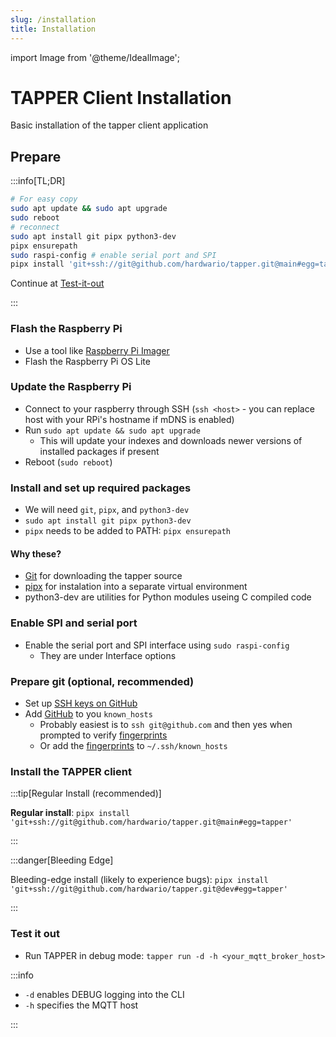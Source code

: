```yaml
---
slug: /installation
title: Installation
---
```


import Image from '@theme/IdealImage';

# TAPPER Client Installation

Basic installation of the tapper client application

## Prepare

:::info[TL;DR]

```bash
# For easy copy
sudo apt update && sudo apt upgrade
sudo reboot
# reconnect
sudo apt install git pipx python3-dev
pipx ensurepath
sudo raspi-config # enable serial port and SPI
pipx install 'git+ssh://git@github.com/hardwario/tapper.git@main#egg=tapper' # stable
```

Continue at [Test-it-out](#test-it-out)

:::

### Flash the Raspberry Pi

- Use a tool like [Raspberry Pi Imager](https://github.com/raspberrypi/rpi-imager)
- Flash the Raspberry Pi OS Lite

### Update the Raspberry Pi

- Connect to your raspberry through SSH (`ssh <host>` - you can replace host with your RPi's hostname if mDNS is enabled)
- Run `sudo apt update && sudo apt upgrade`
  - This will update your indexes and downloads newer versions of installed packages if present
- Reboot (`sudo reboot`)

### Install and set up required packages

- We will need `git`, `pipx`, and `python3-dev`
- `sudo apt install git pipx python3-dev`
- `pipx` needs to be added to PATH: `pipx ensurepath`

#### Why these?

- [Git](https://en.wikipedia.org/wiki/Git) for downloading the tapper source
- [pipx](https://pipx.pypa.io/stable/) for instalation into a separate virtual environment
- python3-dev are utilities for Python modules useing C compiled code

### Enable SPI and serial port

- Enable the serial port and SPI interface using `sudo raspi-config`
  - They are under Interface options

### Prepare git (optional, recommended)

- Set up [SSH keys on GitHub](https://docs.github.com/en/authentication/connecting-to-github-with-ssh)
- Add [GitHub](https://github.com) to you `known_hosts`
  - Probably easiest is to `ssh git@github.com` and then yes when prompted to verify [fingerprints](https://docs.github.com/en/authentication/keeping-your-account-and-data-secure/githubs-ssh-key-fingerprints)
  - Or add the [fingerprints](https://docs.github.com/en/authentication/keeping-your-account-and-data-secure/githubs-ssh-key-fingerprints) to `~/.ssh/known_hosts`

### Install the TAPPER client

:::tip[Regular Install (recommended)]

**Regular install**: `pipx install 'git+ssh://git@github.com/hardwario/tapper.git@main#egg=tapper'`

:::

:::danger[Bleeding Edge]

Bleeding-edge install (likely to experience bugs): `pipx install 'git+ssh://git@github.com/hardwario/tapper.git@dev#egg=tapper'`

:::

### Test it out

- Run TAPPER in debug mode: `tapper run -d -h <your_mqtt_broker_host>`

:::info

- `-d` enables DEBUG logging into the CLI
- `-h` specifies the MQTT host

:::
